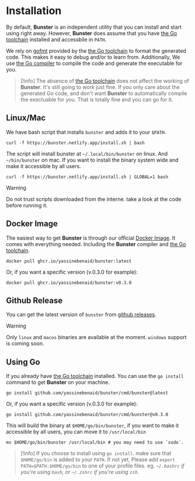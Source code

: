 # Installation

By default, **Bunster** is an independent utility that you can install and start using right away. However,
**Bunster** does assume that you have [the Go toolchain](https://go.dev/dl) installed and accessbile in `PATH`.

We rely on [gofmt](https://pkg.go.dev/cmd/gofmt) provided by the [the Go toolchain](https://go.dev/dl) to format the generated
code. This makes it easy to debug and/or to learn from. Additionally, We use [the Go compiler](https://go.dev/dl) to compile
the code and generate the executable for you.

> [!info]
The absence of [the Go toolchain](https://go.dev/dl) does not affect the working of **Bunster**. It's still going to work just fine.
If you only care about the generated Go code, and don't want **Bunster** to automatically compile the exectuable for you.
That is totally fine and you can go for it.


## Linux/Mac
We have bash script that installs `bunster` and adds it to your `$PATH`.

```shell
curl -f https://bunster.netlify.app/install.sh | bash
```

The script will install bunster at `~/.local/bin/bunster` on linux. And `~/bin/bunster` on mac. If you want to install the binary system wide and make it accessible by all users.

```shell
curl -f https://bunster.netlify.app/install.sh | GLOBAL=1 bash
```

> [!warning]
> Do not trust scripts downloaded from the interne. take a look at the code before running it.


 ## Docker Image
The easiest way to get **Bunster** is through our official [Docker Image](https://docs.docker.com/get-started/docker-concepts/the-basics/what-is-an-image/).
It comes with everything needed. Including the **Bunster** compiler and [the Go toolchain](https://go.dev/dl).

```shell
docker pull ghcr.io/yassinebenaid/bunster:latest
```

Or, if you want a specific version (v.0.3.0 for example):

```shell
docker pull ghcr.io/yassinebenaid/bunster:v0.3.0
```

## Github Release
You can get the latest version of `bunster` from [github releases](https://github.com/yassinebenaid/bunster/releases).

> [!warning]
Only `linux` and `macos` binaries are available at the moment. `windows` support is coming soon.


## Using Go
If you already have [the Go toolchain](https://go.dev/dl) installed. You can use the `go install` command to get **Bunster** on your machine.

```shell
go install github.com/yassinebenaid/bunster/cmd/bunster@latest
```

Or, if you want a specific version (v.0.3.0 for example):

```shell
go install github.com/yassinebenaid/bunster/cmd/bunster@v0.3.0
```

This will build the binary at `$HOME/go/bin/bunster`, if you want to make it accessible by all users, you can move it to `/usr/local/bin`
```shell
mv $HOME/go/bin/bunster /usr/local/bin # you may need to use `sudo`.
```

> [!info]
If you choose to install using `go install`. make sure that `$HOME/go/bin` is added to your `PATH`. If not yet, Please add
`export PATH=$PATH:$HOME/go/bin` to one of your profile files. eg. *`~/.bashrc` if you're using `bash`, or `~/.zshrc` if you're using `zsh`*.
